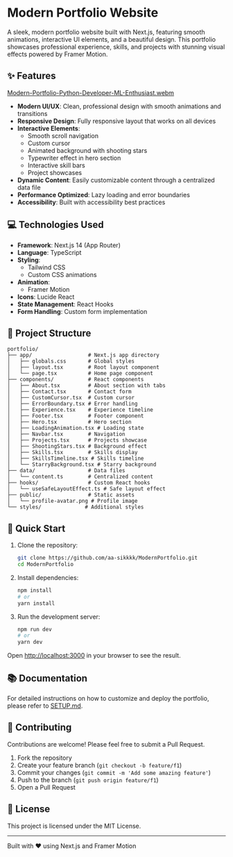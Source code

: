 # Modern Portfolio Website

A sleek, modern portfolio website built with Next.js, featuring smooth animations, interactive UI elements, and a beautiful design. This portfolio showcases professional experience, skills, and projects with stunning visual effects powered by Framer Motion.


## ✨ Features
[Modern-Portfolio-Python-Developer-ML-Enthusiast.webm](https://github.com/user-attachments/assets/d7c1704b-4c15-4cfb-b519-93738044d07e)


- **Modern UI/UX**: Clean, professional design with smooth animations and transitions
- **Responsive Design**: Fully responsive layout that works on all devices
- **Interactive Elements**:
  - Smooth scroll navigation
  - Custom cursor
  - Animated background with shooting stars
  - Typewriter effect in hero section
  - Interactive skill bars
  - Project showcases
- **Dynamic Content**: Easily customizable content through a centralized data file
- **Performance Optimized**: Lazy loading and error boundaries
- **Accessibility**: Built with accessibility best practices

## 💻 Technologies Used

- **Framework**: Next.js 14 (App Router)
- **Language**: TypeScript
- **Styling**: 
  - Tailwind CSS
  - Custom CSS animations
- **Animation**: 
  - Framer Motion
- **Icons**: Lucide React
- **State Management**: React Hooks
- **Form Handling**: Custom form implementation

## 📁 Project Structure

```
portfolio/
├── app/                  # Next.js app directory
│   ├── globals.css       # Global styles
│   ├── layout.tsx        # Root layout component
│   └── page.tsx          # Home page component
├── components/           # React components
│   ├── About.tsx         # About section with tabs
│   ├── Contact.tsx       # Contact form
│   ├── CustomCursor.tsx  # Custom cursor
│   ├── ErrorBoundary.tsx # Error handling
│   ├── Experience.tsx    # Experience timeline
│   ├── Footer.tsx        # Footer component
│   ├── Hero.tsx          # Hero section
│   ├── LoadingAnimation.tsx # Loading state
│   ├── Navbar.tsx        # Navigation
│   ├── Projects.tsx      # Projects showcase
│   ├── ShootingStars.tsx # Background effect
│   ├── Skills.tsx        # Skills display
│   ├── SkillsTimeline.tsx # Skills timeline
│   └── StarryBackground.tsx # Starry background
├── data/                 # Data files
│   └── content.ts        # Centralized content
├── hooks/                # Custom React hooks
│   └── useSafeLayoutEffect.ts # Safe layout effect
├── public/               # Static assets
│   └── profile-avatar.png # Profile image
└── styles/              # Additional styles
```

## 🏁 Quick Start

1. Clone the repository:
   ```bash
   git clone https://github.com/aa-sikkkk/ModernPortfolio.git
   cd ModernPortfolio
   ```

2. Install dependencies:
   ```bash
   npm install
   # or
   yarn install
   ```

3. Run the development server:
   ```bash
   npm run dev
   # or
   yarn dev
   ```

Open [http://localhost:3000](http://localhost:3000) in your browser to see the result.

## 📚 Documentation

For detailed instructions on how to customize and deploy the portfolio, please refer to [SETUP.md](./SETUP.md).

## 🤝 Contributing

Contributions are welcome! Please feel free to submit a Pull Request.

1. Fork the repository
2. Create your feature branch (`git checkout -b feature/f1`)
3. Commit your changes (`git commit -m 'Add some amazing feature'`)
4. Push to the branch (`git push origin feature/f1`)
5. Open a Pull Request

## 📄 License

This project is licensed under the MIT License.

---

Built with ❤️ using Next.js and Framer Motion
